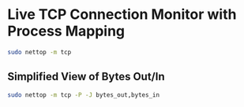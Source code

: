 # Live TCP Connection Monitor with Process Mapping

```sh
sudo nettop -m tcp
```

## Simplified View of Bytes Out/In

```sh
sudo nettop -m tcp -P -J bytes_out,bytes_in
```
